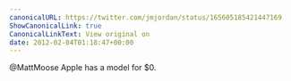 ```yaml
---
canonicalURL: https://twitter.com/jmjordan/status/165605185421447169
ShowCanonicalLink: true
CanonicalLinkText: View original on
date: 2012-02-04T01:18:47+00:00
---
```

@MattMoose Apple has a model for $0.
